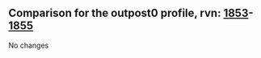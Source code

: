 ## Comparison for the outpost0 profile, rvn: [1853](https://github.com/PRO100KatYT/FortniteProfileRevisions/tree/main/profiles/outpost0/1853%20outpost0.json)-[1855](https://github.com/PRO100KatYT/FortniteProfileRevisions/tree/main/profiles/outpost0/1855%20outpost0.json)

No changes
